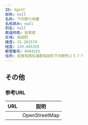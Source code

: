 ```yaml
---
ID: XgnlC
総称: null
名称: 下内野六地蔵
名称読み: null
別名: null
都道府県: 佐賀県
区域: 有田町
緯度: 33.202574
経度: 129.845355
郵便番号: 8494163
住所: 佐賀県西松浦郡有田町下内野丙２５７７
---
```


## その他

### 参考URL

| URL | 説明          |
| --- | ------------- |
|     | OpenStreetMap |
